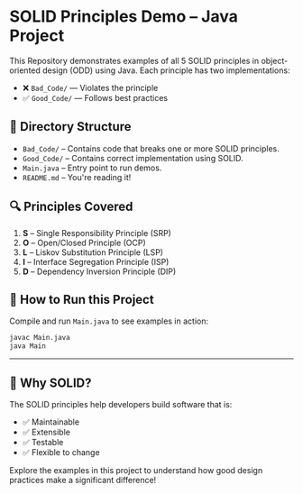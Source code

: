 # SOLID Principles Demo – Java Project

This Repository demonstrates examples of all 5 SOLID principles in object-oriented design (ODD) using Java. Each principle has two implementations:
- ❌ `Bad_Code/` — Violates the principle
- ✅ `Good_Code/` — Follows best practices

## 📁 Directory Structure

- `Bad_Code/` – Contains code that breaks one or more SOLID principles.
- `Good_Code/` – Contains correct implementation using SOLID.
- `Main.java` – Entry point to run demos.
- `README.md` – You're reading it!

## 🔍 Principles Covered

1. **S** – Single Responsibility Principle (SRP)
2. **O** – Open/Closed Principle (OCP)
3. **L** – Liskov Substitution Principle (LSP)
4. **I** – Interface Segregation Principle (ISP)
5. **D** – Dependency Inversion Principle (DIP)

## 🚀 How to Run this Project

Compile and run `Main.java` to see examples in action:

```bash
javac Main.java
java Main
```
---

## 🚀 Why SOLID?
The SOLID principles help developers build software that is:

- ✅ Maintainable
- ✅ Extensible
- ✅ Testable
- ✅ Flexible to change

Explore the examples in this project to understand how good design practices make a significant difference!
